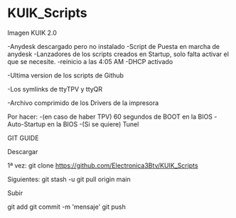 # KUIK_Scripts
Imagen KUIK 2.0

-Anydesk descargado pero no instalado
-Script de Puesta en marcha de anydesk
-Lanzadores de los scripts creados en Startup, solo falta activar el que se necesite.
-reinicio a las 4:05 AM
-DHCP activado

-Ultima version de los scripts de Github

-Los symlinks de ttyTPV y ttyQR

-Archivo comprimido de los Drivers de la impresora


Por hacer:
	-(en caso de haber TPV) 60 segundos de BOOT en la BIOS
	-Auto-Startup en la BIOS
	-(Si se quiere) Tunel




GIT GUIDE

Descargar

1ª vez:  	git clone https://github.com/Electronica3Btv/KUIK_Scripts

Siguientes: git stash -u
            git pull origin main

Subir

git add <file>
git commit -m 'mensaje'
git push